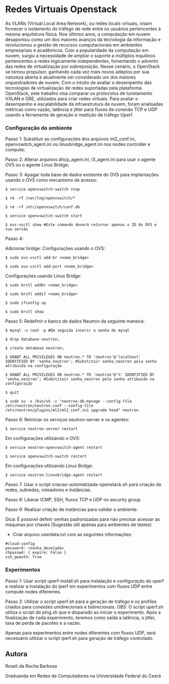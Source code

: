 # Redes Virtuais Openstack

As VLANs (Virtual Local Area Network), ou redes locais virtuais, visam fornecer o isolamento do tráfego de rede entre os usuários pertencentes à mesma arquitetura física. Nos últimos anos, a computação em nuvem desapontou como um dos maiores avanços da tecnologia da informação e revolucionou a gestão de recursos computacionais em ambientes empresariais e acadêmicos. Com a popularidade da computação em nuvem, surgiu a necessidade de ampliar o suporte a múltiplos inquilinos pertencentes a redes logicamente independentes, fomentando o advento das redes de virtualização por sobreposição. Nesse cenário, o OpenStack se tornou propulsor, ganhando cada vez mais novos adeptos por sua natureza aberta e atualmente ser considerado um dos maiores orquestradores de nuvem. Com o intuito de avaliar o desempenho das tecnologias de virtualização de redes suportadas pela plataforma OpenStack, este trabalho visa comparar os protocolos de tunelamento VXLAN e GRE, utilizados para criar redes virtuais. Para avaliar o desempenho e escalabilidade da infraestrutura de nuvem, foram analisadas métricas como vazão, latência e jitter para fluxos de conexão TCP e UDP usando a ferramenta de geração e medição
de tráfego Uperf.


### Configuração do ambiente

Passo 1:
Substituir as configurações dos arquivos ml2_conf.ini, openvswitch_agent.ini ou linuxbridge_agent.ini nos nodes controller e compute;

Passo 2:
Alterar arquivos dhcp_agent.ini, l3_agent.ini para usar o agente OVS ou o agente Linux Bridge;

Passo 3:
Apagar toda base de dados existente do OVS para implantações usando o OVS como mecanismo de acesso:

```
$ service openvswitch-switch stop
```
```
$ rm -rf /var/log/openvswitch/*
```
```
$ rm -rf /etc/openvswitch/conf.db
```
```
$ service openvswitch-switch start
```
```
$ ovs-vsctl show #Este comando deverá retornar apenas o ID do OVS e sua versão
```
Passo 4:

Adicionar bridge:
Configurações usando o OVS:
```
$ sudo ovs-vsctl add-br <nome_bridge>
```
```
$ sudo ovs-vsctl add-port <nome_bridge>
```
Configurações usando Linux Bridge:
```
$ sudo brctl addbr <nome_bridge>
```
```
$ sudo brctl addif <nome_bridge>
```
```
$ sudo ifconfig up
```
```
$ sudo brctl show
```

Passo 5:
Redefinir o banco de dados Neutron da seguinte maneira:
```
$ mysql -u root -p #Em seguida inserir a senha do mysql
```
```
$ drop database neutron;
```
```
$ create database neutron;
```
```
$ GRANT ALL PRIVILEGES ON neutron.* TO 'neutron'@'localhost' IDENTIFIED BY 'senha_neutron'; #Substituir senha_neutron pela senha atribuida na configuração
```
```
$ GRANT ALL PRIVILEGES ON neutron.* TO 'neutron'@'%' IDENTIFIED BY 'senha_neutron'; #Substituir senha_neutron pela senha atribuida na configuração
```
```
$ quit
```
```
$ sudo su -s /bin/sh -c "neutron-db-manage --config-file /etc/neutron/neutron.conf --config-file /etc/neutron/plugins/ml2/ml2_conf.ini upgrade head" neutron
```

Passo 6:
Reiniciar os serviços neutron-server e os agentes:

```
$ service neutron-server restart
```
Em configurações utilizando o OVS:
```
$ service neutron-openvswitch-agent restart
```
```
$ service openvswitch-switch restart
```
Em configurações utilizando Linux Bridge:
```
$ service neutron-linuxbridge-agent restart
```

Passo 7:
Usar o script criacao-automatizada-openstack.sh para criação de redes, subredes, roteadores e instâncias.

Passo 8: 
Liberar ICMP, SSH, fluxos TCP e UDP no security group.

Passo 9:
Realizar criação de instâncias para validar o ambiente.

Dica: É possível definir senhas padronizadas para não precisar acessar as máquinas por chaves (Sugestão útil apenas para ambientes de testes)

- Criar arquivo userdata.txt com as seguintes informações:
```
#cloud-config
password: <senha_desejada>
chpasswd: { expire: False }
ssh_pwauth: True
```


### Experimentos 

Passo 1:
Usar script uperf-install.sh para instalação e configuração do uperf e realizar a instalação do iperf em experimentos com fluxos UDP entre compute nodes diferentes.

Passo 2: 
Utilizar o script uperf.sh para a geração de tráfego e os profiles criados para conexões unidirecionais e bidirecionais. 
OBS: O script uperf.sh utiliza o script do ping.sh que é disparado ao iniciar o experimento. Após a finalização de cada experimento, teremos como saída a latência, o jitter, taxa de perda de pacotes e a vazão.

Apenas para experimentos entre nodes diferentes com fluxos UDP, será necessário utilizar o script iperf.sh para geração de tráfego controlado.





## Autora

Roseli da Rocha Barbosa

Graduanda em Redes de Computadores na Universidade Federal do Ceará
